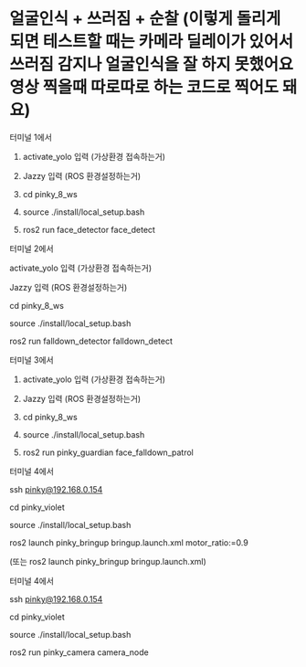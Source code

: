 # 얼굴인식 + 쓰러짐 + 순찰 (이렇게 돌리게 되면 테스트할 때는 카메라 딜레이가 있어서 쓰러짐 감지나 얼굴인식을 잘 하지 못했어요 영상 찍을때 따로따로 하는 코드로 찍어도 돼요)

터미널 1에서

1. activate_yolo 입력 (가상환경 접속하는거)

2. Jazzy 입력 (ROS 환경설정하는거)

3. cd pinky_8_ws

4. source ./install/local_setup.bash

5. ros2 run face_detector face_detect

터미널 2에서

activate_yolo 입력 (가상환경 접속하는거)

Jazzy 입력 (ROS 환경설정하는거)

cd pinky_8_ws

source ./install/local_setup.bash

ros2 run falldown_detector falldown_detect

터미널 3에서

1. activate_yolo 입력 (가상환경 접속하는거)

2. Jazzy 입력 (ROS 환경설정하는거)

3. cd pinky_8_ws

4. source ./install/local_setup.bash

5. ros2 run pinky_guardian face_falldown_patrol

터미널 4에서

ssh pinky@192.168.0.154

cd pinky_violet

source ./install/local_setup.bash

ros2 launch pinky_bringup bringup.launch.xml motor_ratio:=0.9

(또는 ros2 launch pinky_bringup bringup.launch.xml)

터미널 4에서

ssh pinky@192.168.0.154

cd pinky_violet

source ./install/local_setup.bash

ros2 run pinky_camera camera_node
